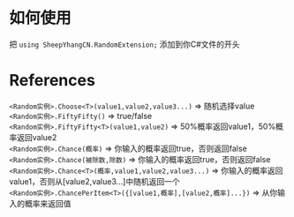 # 如何使用
把 ```using SheepYhangCN.RandomExtension;``` 添加到你C#文件的开头

# References
```<Random实例>.Choose<T>(value1,value2,value3...)``` => 随机选择value<br>
```<Random实例>.FiftyFifty()``` => true/false<br>
```<Random实例>.FiftyFifty<T>(value1,value2)``` => 50%概率返回value1，50%概率返回value2<br>
```<Random实例>.Chance(概率)``` => 你输入的概率返回true，否则返回false<br>
```<Random实例>.Chance(被除数,除数)``` => 你输入的概率返回true，否则返回false<br>
```<Random实例>.Chance<T>(概率,value1,value2,value3...)``` => 你输入的概率返回value1，否则从[value2,value3...]中随机返回一个<br>
```<Random实例>.ChancePerItem<T>({[value1,概率],[value2,概率]...})``` => 从你输入的概率来返回值
